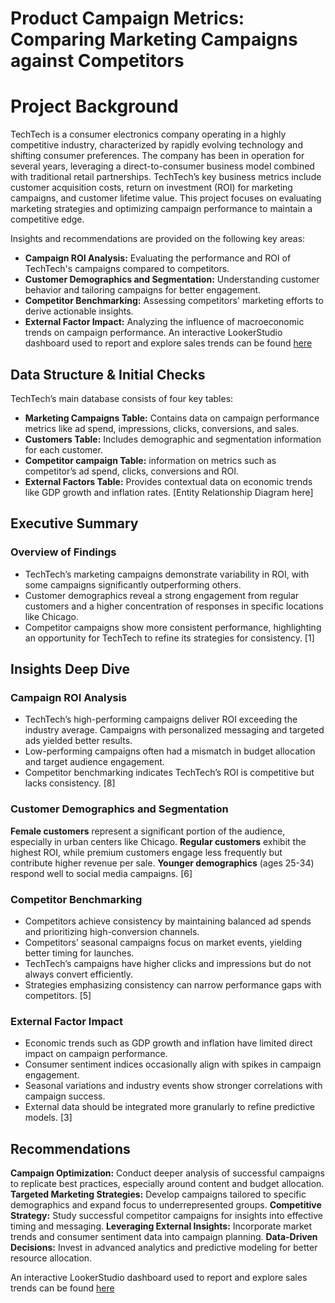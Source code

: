 # Product Campaign Metrics: Comparing Marketing Campaigns against Competitors
# Project Background

TechTech is a consumer electronics company operating in a highly competitive industry, characterized by rapidly evolving technology and shifting consumer preferences. The company has been in operation for several years, leveraging a direct-to-consumer business model combined with traditional retail partnerships. TechTech’s key business metrics include customer acquisition costs, return on investment (ROI) for marketing campaigns, and customer lifetime value. This project focuses on evaluating marketing strategies and optimizing campaign performance to maintain a competitive edge.

Insights and recommendations are provided on the following key areas:

- **Campaign ROI Analysis:** Evaluating the performance and ROI of TechTech's campaigns compared to competitors.
- **Customer Demographics and Segmentation:** Understanding customer behavior and tailoring campaigns for better engagement.
- **Competitor Benchmarking:** Assessing competitors' marketing efforts to derive actionable insights.
- **External Factor Impact:** Analyzing the influence of macroeconomic trends on campaign performance.
An interactive LookerStudio dashboard used to report and explore sales trends can be found [here](https://lookerstudio.google.com/embed/reporting/0dba8293-fdc4-4910-868f-cbdbcdb4e723/page/p_hhc68i7ymd) 

## Data Structure & Initial Checks

TechTech’s main database consists of four key tables:

- **Marketing Campaigns Table:** Contains data on campaign performance metrics like ad spend, impressions, clicks, conversions, and sales.
- **Customers Table:** Includes demographic and segmentation information for each customer.
- **Competitor campaign Table:** information on metrics  such as competitor’s ad spend, clicks, conversions and ROI.
- **External Factors Table:** Provides contextual data on economic trends like GDP growth and inflation rates.
[Entity Relationship Diagram here]

## Executive Summary
### Overview of Findings
-	TechTech’s marketing campaigns demonstrate variability in ROI, with some campaigns significantly outperforming others.
-	Customer demographics reveal a strong engagement from regular customers and a higher concentration of responses in specific locations like Chicago.
-	Competitor campaigns show more consistent performance, highlighting an opportunity for TechTech to refine its strategies for consistency.
[1]

## Insights Deep Dive
### Campaign ROI Analysis
-	TechTech’s high-performing campaigns deliver ROI exceeding the industry average. Campaigns with personalized messaging and targeted ads yielded better results.
-	Low-performing campaigns often had a mismatch in budget allocation and target audience engagement.
-	Competitor benchmarking indicates TechTech’s ROI is competitive but lacks consistency.
[8]

### Customer Demographics and Segmentation
**Female customers** represent a significant portion of the audience, especially in urban centers like Chicago.
**Regular customers** exhibit the highest ROI, while premium customers engage less frequently but contribute higher revenue per sale.
**Younger demographics** (ages 25-34) respond well to social media campaigns.
[6]

### Competitor Benchmarking
-	Competitors achieve consistency by maintaining balanced ad spends and prioritizing high-conversion channels.
-	Competitors’ seasonal campaigns focus on market events, yielding better timing for launches.
-	TechTech’s campaigns have higher clicks and impressions but do not always convert efficiently.
-	Strategies emphasizing consistency can narrow performance gaps with competitors.
[5]

### External Factor Impact
-	Economic trends such as GDP growth and inflation have limited direct impact on campaign performance.
-	Consumer sentiment indices occasionally align with spikes in campaign engagement.
-	Seasonal variations and industry events show stronger correlations with campaign success.
-	External data should be integrated more granularly to refine predictive models.
[3]

## Recommendations
**Campaign Optimization:** Conduct deeper analysis of successful campaigns to replicate best practices, especially around content and budget allocation.
**Targeted Marketing Strategies:** Develop campaigns tailored to specific demographics and expand focus to underrepresented groups.
**Competitive Strategy:** Study successful competitor campaigns for insights into effective timing and messaging.
**Leveraging External Insights:** Incorporate market trends and consumer sentiment data into campaign planning.
**Data-Driven Decisions:** Invest in advanced analytics and predictive modeling for better resource allocation.
 	
An interactive LookerStudio dashboard used to report and explore sales trends can be found [here](https://lookerstudio.google.com/embed/reporting/0dba8293-fdc4-4910-868f-cbdbcdb4e723/page/p_hhc68i7ymd) 
